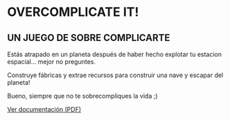 # OVERCOMPLICATE IT!
## UN JUEGO DE SOBRE COMPLICARTE 
Estás atrapado en un planeta después de haber hecho explotar tu estacion espacial... mejor no preguntes.

Construye fábricas y extrae recursos para construir una nave y escapar del planeta! 

Bueno, siempre que no te sobrecompliques la vida ;)

[Ver documentación (PDF)](Docs/Proyecto_final_DAM_Adrian_Chao_Bejar.pdf)

